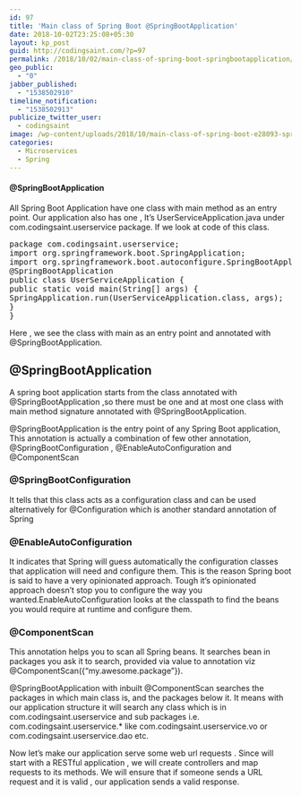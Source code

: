 ```yaml
---
id: 97
title: 'Main class of Spring Boot @SpringBootApplication'
date: 2018-10-02T23:25:08+05:30
layout: kp_post
guid: http://codingsaint.com/?p=97
permalink: /2018/10/02/main-class-of-spring-boot-springbootapplication/
geo_public:
  - "0"
jabber_published:
  - "1538502910"
timeline_notification:
  - "1538502913"
publicize_twitter_user:
  - codingsaint
image: /wp-content/uploads/2018/10/main-class-of-spring-boot-e28093-springbootapplication.png
categories:
  - Microservices
  - Spring
---
```

#### @SpringBootApplication

All Spring Boot Application have one class with main method as an entry point. Our application also has one , It’s UserServiceApplication.java under com.codingsaint.userservice package. If we look at code of this class.

<pre class="brush: java; title: ; notranslate" title="">package com.codingsaint.userservice;
import org.springframework.boot.SpringApplication;
import org.springframework.boot.autoconfigure.SpringBootApplication;
@SpringBootApplication
public class UserServiceApplication {
public static void main(String[] args) {
SpringApplication.run(UserServiceApplication.class, args);
}
}
</pre>

Here , we see the class with main as an entry point and annotated with @SpringBootApplication.

## @SpringBootApplication

A spring boot application starts from the class annotated with @SpringBootApplication ,so there must be one and at most one class with main method signature annotated with @SpringBootApplication.

@SpringBootApplication is the entry point of any Spring Boot application, This annotation is actually a combination of few other annotation, @SpringBootConfiguration , @EnableAutoConfiguration and @ComponentScan

### @SpringBootConfiguration

It tells that this class acts as a configuration class and can be used alternatively for @Configuration which is another standard annotation of Spring

### @EnableAutoConfiguration

It indicates that Spring will guess automatically the configuration classes that application will need and configure them. This is the reason Spring boot is said to have a very opinionated approach. Tough it’s opinionated approach doesn’t stop you to configure the way you wanted.EnableAutoConfiguration looks at the classpath to find the beans you would require at runtime and configure them.

### @ComponentScan

This annotation helps you to scan all Spring beans. It searches bean in packages you ask it to search, provided via value to annotation viz @ComponentScan({“my.awesome.package”}).

@SpringBootApplication with inbuilt @ComponentScan searches the packages in which main class is, and the packages below it. It means with our application structure it will search any class which is in com.codingsaint.userservice and sub packages i.e. com.codingsaint.userservice.* like com.codingsaint.userservice.vo or com.codingsaint.userservice.dao etc.

Now let’s make our application serve some web url requests . Since will start with a RESTful application , we will create controllers and map requests to its methods. We will ensure that if someone sends a URL request and it is valid , our application sends a valid response.
